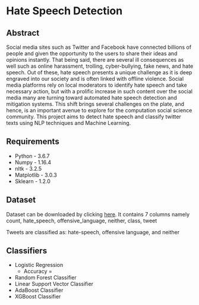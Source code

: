# **Hate Speech Detection**

## Abstract
Social media sites such as Twitter and Facebook have connected billions of people and given the opportunity to the users to share their ideas and opinions instantly. That being said, there are several ill consequences as well such as online harassment, trolling, cyber-bullying, fake news, and hate speech. Out of these, hate speech presents a unique challenge as it is deep engraved into our society and is often linked with offline violence. Social media platforms rely on local moderators to identify hate speech and take necessary action, but with a prolific increase in such content over the social media many are turning toward automated hate speech detection and mitigation systems. This shift brings several challenges on the plate, and hence, is an important avenue to explore for the computation social science community. This project aims to detect hate speech and classify twitter texts using NLP techniques and Machine Learning.

## Requirements
- Python - 3.6.7
- Numpy - 1.16.4
- nltk - 3.2.5
- Matplotlib - 3.0.3
- Sklearn - 1.2.0

## Dataset
Dataset can be downloaded by clicking [here](https://www.kaggle.com/datasets/mrmorj/hate-speech-and-offensive-language-dataset). It contains 7 columns namely count, hate_speech, offensive_language, neither, class, tweet

Tweets are classified as: hate-speech, offensive language, and neither

## Classifiers
- Logistic Regression
  - Accuracy =  
- Random Forest Classifier
- Linear Support Vector Classifier
- AdaBoost Classifier
- XGBoost Classifier
